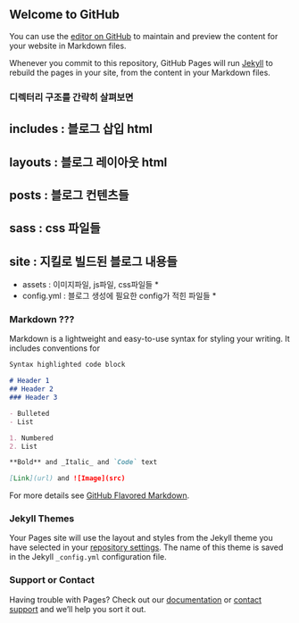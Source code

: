 ## Welcome to GitHub

You can use the [editor on GitHub](https://github.com/hongjaepark/hongjaepark.github.io/edit/master/index.md) to maintain and preview the content for your website in Markdown files.

Whenever you commit to this repository, GitHub Pages will run [Jekyll](https://jekyllrb.com/) to rebuild the pages in your site, from the content in your Markdown files.

### 디렉터리 구조를 간략히 살펴보면

## includes : 블로그 삽입 html
## layouts : 블로그 레이아웃 html
## posts : 블로그 컨텐츠들
## sass : css 파일들
## site : 지킬로 빌드된 블로그 내용들
* assets : 이미지파일, js파일, css파일들 *
* config.yml : 블로그 생성에 필요한 config가 적힌 파일들 *

### Markdown ???

Markdown is a lightweight and easy-to-use syntax for styling your writing. It includes conventions for

```markdown
Syntax highlighted code block

# Header 1
## Header 2
### Header 3

- Bulleted
- List

1. Numbered
2. List

**Bold** and _Italic_ and `Code` text

[Link](url) and ![Image](src)
```

For more details see [GitHub Flavored Markdown](https://guides.github.com/features/mastering-markdown/).

### Jekyll Themes

Your Pages site will use the layout and styles from the Jekyll theme you have selected in your [repository settings](https://github.com/hongjaepark/hongjaepark.github.io/settings). The name of this theme is saved in the Jekyll `_config.yml` configuration file.

### Support or Contact

Having trouble with Pages? Check out our [documentation](https://help.github.com/categories/github-pages-basics/) or [contact support](https://github.com/contact) and we’ll help you sort it out.

